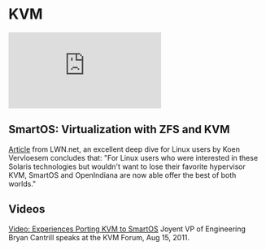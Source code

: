 # KVM

<!-- markdownlint-disable no-inline-html -->
<div class="youtube-player">
  <iframe Wtype="text/html" src="https://www.youtube.com/embed/mzz_NehKaMo"
    frameborder="0" allowfullscreen></iframe>
</div>
<!-- markdownlint-enable no-inline-html -->

## SmartOS: Virtualization with ZFS and KVM

[Article](http://lwn.net/SubscriberLink/459754/373db2317a9783b7/) from
LWN.net, an excellent deep dive for Linux users by Koen Vervloesem
concludes that: "For Linux users who were interested in these Solaris
technologies but wouldn't want to lose their favorite hypervisor KVM,
SmartOS and OpenIndiana are now able offer the best of both worlds."

## Videos

[Video: Experiences Porting KVM to SmartOS](http://smartos.org/2011/09/23/video-experiences-porting-kvm-to-smartos/)
Joyent VP of Engineering Bryan Cantrill speaks at the KVM Forum, Aug 15, 2011.
